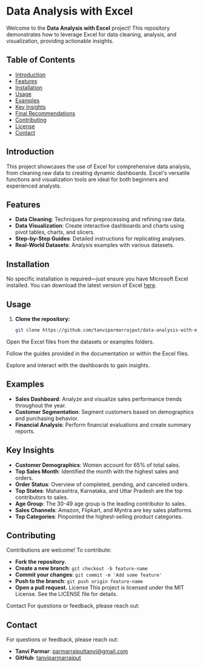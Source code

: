 # Data Analysis with Excel

Welcome to the **Data Analysis with Excel** project! This repository demonstrates how to leverage Excel for data cleaning, analysis, and visualization, providing actionable insights.

## Table of Contents

- [Introduction](#introduction)
- [Features](#features)
- [Installation](#installation)
- [Usage](#usage)
- [Examples](#examples)
- [Key Insights](#key-insights)
- [Final Recommendations](#final-recommendations)
- [Contributing](#contributing)
- [License](#license)
- [Contact](#contact)

## Introduction

This project showcases the use of Excel for comprehensive data analysis, from cleaning raw data to creating dynamic dashboards. Excel's versatile functions and visualization tools are ideal for both beginners and experienced analysts.

## Features

- **Data Cleaning**: Techniques for preprocessing and refining raw data.
- **Data Visualization**: Create interactive dashboards and charts using pivot tables, charts, and slicers.
- **Step-by-Step Guides**: Detailed instructions for replicating analyses.
- **Real-World Datasets**: Analysis examples with various datasets.

## Installation

No specific installation is required—just ensure you have Microsoft Excel installed. You can download the latest version of Excel [here](https://www.microsoft.com/en-us/microsoft-365/excel).

## Usage

1. **Clone the repository:**

   ```bash
   git clone https://github.com/tanviparmarrajput/data-analysis-with-excel.git
Open the Excel files from the datasets or examples folders.

Follow the guides provided in the documentation or within the Excel files.

Explore and interact with the dashboards to gain insights.

## Examples

- **Sales Dashboard**: Analyze and visualize sales performance trends throughout the year.
- **Customer Segmentation**: Segment customers based on demographics and purchasing behavior.
- **Financial Analysis**: Perform financial evaluations and create summary reports.

## Key Insights

- **Customer Demographics**: Women account for 65% of total sales.
- **Top Sales Month**: Identified the month with the highest sales and orders.
- **Order Status**: Overview of completed, pending, and canceled orders.
- **Top States**: Maharashtra, Karnataka, and Uttar Pradesh are the top contributors to sales.
- **Age Group**: The 30-49 age group is the leading contributor to sales.
- **Sales Channels**: Amazon, Flipkart, and Myntra are key sales platforms.
- **Top Categories**: Pinpointed the highest-selling product categories.

## Contributing

Contributions are welcome! To contribute:

- **Fork the repository.**
- **Create a new branch**: `git checkout -b feature-name`
- **Commit your changes**: `git commit -m 'Add some feature'`
- **Push to the branch**: `git push origin feature-name`
- **Open a pull request.**
License
This project is licensed under the MIT License. See the LICENSE file for details.

Contact
For questions or feedback, please reach out:

## Contact

For questions or feedback, please reach out:

- **Tanvi Parmar**: [parmarrajputtanvi@gmail.com](mailto:parmarrajputtanvi@gmail.com)
- **GitHub**: [tanviparmarrajput](https://github.com/tanviparmarrajput)
